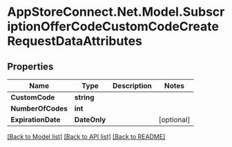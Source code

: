 # AppStoreConnect.Net.Model.SubscriptionOfferCodeCustomCodeCreateRequestDataAttributes

## Properties

Name | Type | Description | Notes
------------ | ------------- | ------------- | -------------
**CustomCode** | **string** |  | 
**NumberOfCodes** | **int** |  | 
**ExpirationDate** | **DateOnly** |  | [optional] 

[[Back to Model list]](../README.md#documentation-for-models) [[Back to API list]](../README.md#documentation-for-api-endpoints) [[Back to README]](../README.md)

